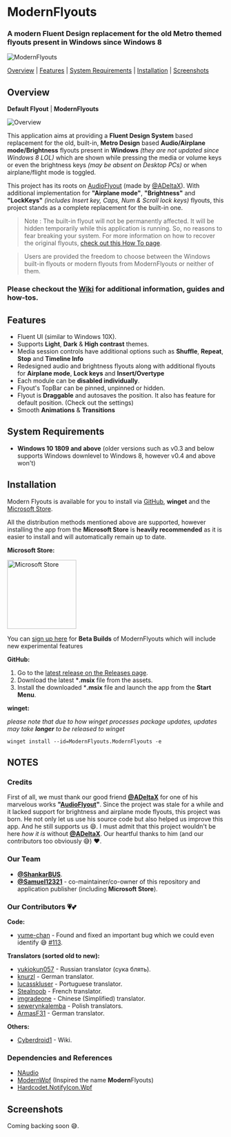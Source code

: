 # ModernFlyouts
### A modern **Fluent Design** replacement for the old **Metro themed** flyouts present in Windows since Windows 8

![ModernFlyouts](ModernFlyouts/Assets/Images/ModernFlyouts_128.png)

[Overview](#overview) | [Features](#features) | [System Requirements](#system-requirements) | [Installation](#installation) | [Screenshots](#screenshots)

## Overview

**Default Flyout** | **ModernFlyouts**

![Overview](docs/images/Overview.png)

This application aims at providing a **Fluent Design System** based replacement for the old, built-in, **Metro Design** based **Audio/Airplane mode/Brightness** flyouts present in **Windows** *(they are not updated since Windows 8 LOL)* which are shown while pressing the media or volume keys or even the brightness keys *(may be absent on Desktop PCs)* or when airplane/flight mode is toggled.

This project has its roots on [AudioFlyout](https://github.com/ADeltaX/AudioFlyout) (made by [@ADeltaX](https://github.com/ADeltaX/)). With additional implementation for **"Airplane mode"**, **"Brightness"** and **"LockKeys"** *(includes Insert key, Caps, Num & Scroll lock keys)* flyouts, this project stands as a complete replacement for the built-in one.

> Note : The built-in flyout will not be permanently affected. It will be hidden temporarily while this application is running. So, no reasons to fear breaking your system.
> For more information on how to recover the original flyouts, [check out this How To page](https://github.com/ShankarBUS/ModernFlyouts/wiki/How-To).

> Users are provided the freedom to choose between the Windows built-in flyouts or modern flyouts from ModernFlyouts or neither of them.

### Please checkout the [Wiki](https://github.com/ShankarBUS/ModernFlyouts/wiki) for additional information, guides and how-tos.

## Features
- Fluent UI (similar to Windows 10X).
- Supports **Light**, **Dark** & **High contrast** themes.
- Media session controls have additional options such as **Shuffle**, **Repeat**, **Stop** and **Timeline Info**
- Redesigned audio and brightness flyouts along with additional flyouts for **Airplane mode**, **Lock keys** and **Insert/Overtype**
- Each module can be **disabled individually**.
- Flyout's TopBar can be pinned, unpinned or hidden.
- Flyout is **Draggable** and autosaves the position. It also has feature for default position. (Check out the settings)
- Smooth **Animations** & **Transitions**

## System Requirements
- **Windows 10 1809 and above** (older versions such as v0.3 and below supports Windows downlevel to Windows 8, however v0.4 and above won't)

## Installation
Modern Flyouts is available for you to install via [GitHub](https://github.com/ShankarBUS/ModernFlyouts/releases/latest), **winget** and the [Microsoft Store](https://www.microsoft.com/store/apps/9MT60QV066RP).

All the distribution methods mentioned above are supported, however installing the app from the **Microsoft Store** is **heavily recommended** as it is easier to install and will automatically remain up to date.

**Microsoft Store:**

<a href='https://www.microsoft.com/store/apps/9MT60QV066RP?ocid=badge'><img src='https://developer.microsoft.com/en-us/store/badges/images/English_get-it-from-MS.png' alt='Microsoft Store' width='160'/></a>

You can [sign up here](https://forms.office.com/Pages/ResponsePage.aspx?id=DQSIkWdsW0yxEjajBLZtrQAAAAAAAAAAAAMAALdxYU9UQU9GMzQ2Rk40MDJFSkU5UzRKTVg2Nk1PTy4u) for **Beta Builds** of ModernFlyouts which will include new experimental features

**GitHub:**

1. Go to the [latest release on the Releases page](https://github.com/ShankarBUS/ModernFlyouts/releases/latest).
2. Download the latest ***.msix** file from the assets.
3. Install the downloaded ***.msix** file and launch the app from the **Start Menu**.

**winget:**

_please note that due to how winget processes package updates, updates may take **longer** to be released to winget_

`winget install --id=ModernFlyouts.ModernFlyouts -e`

## NOTES

### Credits
First of all, we must thank our good friend **[@ADeltaX](https://github.com/ADeltaX/)** for one of his marvelous works **"[AudioFlyout](https://github.com/ADeltaX/AudioFlyout)"**. Since the project was stale for a while and it lacked support for brightness and airplane mode flyouts, this project was born. He not only let us use his source code but also helped us improve this app. And he still supports us 😄.
I must admit that this project wouldn't be here *how it is* without **[@ADeltaX](https://github.com/ADeltaX/)**. Our heartful thanks to him (and our contributors too obviously 😅) ❤.

### Our Team
- **[@ShankarBUS](https://github.com/ShankarBUS/)**.
- **[@Samuel12321](https://github.com/Samuel12321/)** - co-maintainer/co-owner of this repository and application publisher (including **Microsoft Store**).

### Our Contributors 💗💕

**Code:**
- [yume-chan](https://github.com/yume-chan) - Found and fixed an important bug which we could even identify 😅 [#113](https://github.com/ShankarBUS/ModernFlyouts/pull/113).

**Translators (sorted old to new):**
- [yukiokun057](https://github.com/yukiokun057) - Russian translator (сука блять).
- [knurzl](https://github.com/knurzl) - German translator.
- [lucasskluser](https://github.com/lucasskluser) - Portuguese translator.
- [Stealnoob](https://github.com/Stealnoob) - French translator.
- [imgradeone](https://github.com/imgradeone) - Chinese (Simplified) translator.
- [sewerynkalemba](https://github.com/sewerynkalemba) - Polish translators.
- [ArmasF31](https://github.com/ArmasF31) - German translator.

**Others:**
- [Cyberdroid1](https://github.com/Cyberdroid1) - Wiki.

### Dependencies and References
- [NAudio](https://github.com/naudio/NAudio)
- [ModernWpf](https://github.com/Kinnara/ModernWpf) (Inspired the name **Modern**Flyouts)
- [Hardcodet.NotifyIcon.Wpf](https://github.com/hardcodet/wpf-notifyicon)

## Screenshots

Coming backing soon 😅.
